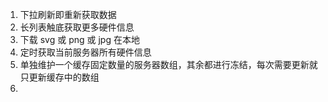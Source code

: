 1. 下拉刷新即重新获取数据
2. 长列表触底获取更多硬件信息
3. 下载 svg 或 png 或 jpg 在本地
4. 定时获取当前服务器所有硬件信息
5. 单独维护一个缓存固定数量的服务器数组，其余都进行冻结，每次需要更新就只更新缓存中的数组
6.

